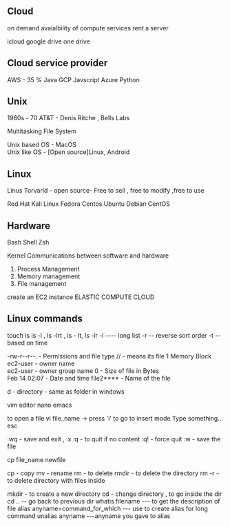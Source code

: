 
## Cloud
on demand avaialbility of compute services
rent a server


icloud
google drive
one drive




## Cloud service provider
AWS  - 35 %   Java
GCP            Javscript
Azure           Python


## Unix
1960s - 70
AT&T - Denis Ritche , Bells Labs

Multitasking
File System


Unix based OS   - MacOS  
Unix like OS   -  [Open source]Linux, Android

## Linux

Linus Torvarld -
open source- Free to sell , free to modify ,free to use

Red Hat
Kali Linux
Fedora
Centos
Ubuntu
Debian
CentOS


## Hardware

Bash Shell
Zsh

Kernel
Communications between software and hardware
1. Process Management
2. Memory management
3. File management


create an EC2 instance
ELASTIC COMPUTE CLOUD

## Linux commands

touch
ls
ls -l , ls -lrt , ls - lt, ls -lr
-l   ---- long list
-r   -- reverse sort order
-t   -- based on time


-rw-r--r--.   - Permissions  and file type // - means its file
1               Memory Block
ec2-user      - owner name  
ec2-user      - owner group name
0             - Size of file in Bytes  
Feb 14 02:07  - Date and time
file2****     - Name of the file


d - directory  - same as folder in windows



vim editor
nano
emacs


to open a file
vi file_name
-> press 'i' to go to insert mode
Type something...
esc

:wq - save and exit   , :x
:q - to quit if no content
:q! - force quit
:w - save the file


cp file_name newfile

cp - copy
mv - rename
rm - to delete
rmdir - to delete the directory
rm -r - to delete directory with files inside

mkdir - to create a new directory
cd - change directory , to go inside the dir
cd .. -- go back to previous dir
whatis filename --- to get the description of file
alias anyname=command_for_which --- use to create alias for long command
unalias anyname ---anyname you gave to alias


